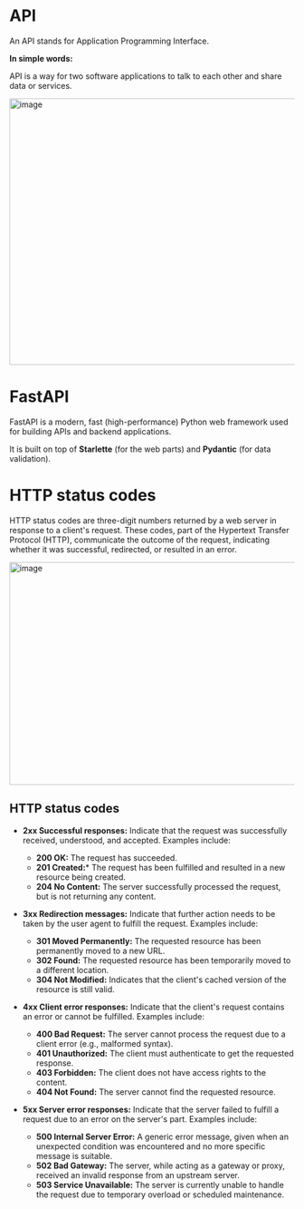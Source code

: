 # API

An API stands for Application Programming Interface.

**In simple words:**

API is a way for two software applications to talk to each other and share data or services.

<img width="1000" height="470" alt="image" src="https://github.com/user-attachments/assets/a08eb0fd-173b-44a0-8ff7-83d95e8de5ff" />


# FastAPI

FastAPI is a modern, fast (high-performance) Python web framework used for building APIs and backend applications.

It is built on top of **Starlette** (for the web parts) and **Pydantic** (for data validation).

# HTTP status codes

HTTP status codes are three-digit numbers returned by a web server in response to a client's request. These codes, part of the Hypertext Transfer Protocol (HTTP), communicate the outcome of the request, indicating whether it was successful, redirected, or resulted in an error. 

<img width="999" height="393" alt="image" src="https://github.com/user-attachments/assets/b5da839a-c502-4351-bd6d-19f91982f9e4" />

## HTTP status codes

* **2xx Successful responses:** Indicate that the request was successfully received, understood, and accepted. Examples include:
    * **200 OK:** The request has succeeded.
    * **201 Created:*** The request has been fulfilled and resulted in a new resource being created.
    * **204 No Content:** The server successfully processed the request, but is not returning any content.
      
* **3xx Redirection messages:** Indicate that further action needs to be taken by the user agent to fulfill the request. Examples include:
    * **301 Moved Permanently:** The requested resource has been permanently moved to a new URL.
    * **302 Found:** The requested resource has been temporarily moved to a different location.
    * **304 Not Modified:** Indicates that the client's cached version of the resource is still valid.
      
* **4xx Client error responses:** Indicate that the client's request contains an error or cannot be fulfilled. Examples include:
    * **400 Bad Request:** The server cannot process the request due to a client error (e.g., malformed syntax). 
    * **401 Unauthorized:** The client must authenticate to get the requested response. 
    * **403 Forbidden:** The client does not have access rights to the content.
    * **404 Not Found:** The server cannot find the requested resource.
      
* **5xx Server error responses:** Indicate that the server failed to fulfill a request due to an error on the server's part. Examples include:
    * **500 Internal Server Error:** A generic error message, given when an unexpected condition was encountered and no more specific message is suitable.
    * **502 Bad Gateway:** The server, while acting as a gateway or proxy, received an invalid response from an upstream server.
    * **503 Service Unavailable:** The server is currently unable to handle the request due to temporary overload or scheduled maintenance.
